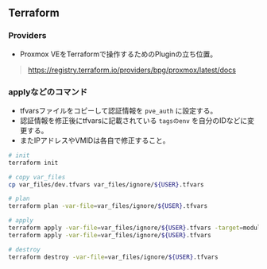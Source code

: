 ## Terraform
### Providers
- Proxmox VEをTerraformで操作するためのPluginの立ち位置。
> https://registry.terraform.io/providers/bpg/proxmox/latest/docs


### applyなどのコマンド
- tfvarsファイルをコピーして認証情報を `pve_auth` に設定する。
- 認証情報を修正後にtfvarsに記載されている `tagsのenv` を自分のIDなどに変更する。 
- またIPアドレスやVMIDは各自で修正すること。
```bash
# init
terraform init

# copy var_files
cp var_files/dev.tfvars var_files/ignore/${USER}.tfvars

# plan
terraform plan -var-file=var_files/ignore/${USER}.tfvars

# apply
terraform apply -var-file=var_files/ignore/${USER}.tfvars -target=module.template
terraform apply -var-file=var_files/ignore/${USER}.tfvars

# destroy
terraform destroy -var-file=var_files/ignore/${USER}.tfvars
```
